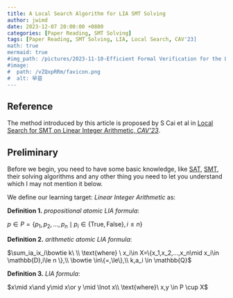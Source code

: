 ```yaml
---
title: A Local Search Algorithm for LIA SMT Solving
author: jwimd
date: 2023-12-07 20:00:00 +0800
categories: [Paper Reading, SMT Solving]
tags: [Paper Reading, SMT Solving, LIA, Local Search, CAV'23]
math: true
mermaid: true
#img_path: /pictures/2023-11-10-Efficient Formal Verification for the Linux Kernel/
#image:
#  path: /vZQxpRRm/favicon.png
#  alt: 早苗
---
```


## Reference

The method introduced by this article is proposed by S Cai et al in [Local Search for SMT on Linear Integer Arithmetic, *CAV'23*](https://link.springer.com/chapter/10.1007/978-3-031-13188-2_12).

## Preliminary

Before we begin, you need to have some basic knowledge, like [SAT](https://en.wikipedia.org/wiki/Boolean_satisfiability_problem), [SMT](https://en.wikipedia.org/wiki/Satisfiability_modulo_theories), their solving algorithms and any other thing you need to let you understand which I may not mention it below.

We define our learning target: *Linear Integer Arithmetic* as:

**Definition 1.** *propositional atomic LIA formula*: 

$p\in P=\{p_1,p_2,...,p_n\mid p_i\in\{\text{True},\text{False}\},i\le n \}$

**Definition 2.** *arithmetic atomic LIA formula*: 

$\sum_ia_ix_i\bowtie k\ \\ \text{where} \ x_i\in X=\{x_1,x_2,...,x_n\mid x_i\in \mathbb{D},i\le n \},\\ \bowtie \in\{=,\le\},\\ k,a_i \in \mathbb{Q}$

**Definition 3.** *LIA formula*: 

$x\mid x\and y\mid x\or y \mid \lnot x\\ \text{where}\ x,y \in P \cup X$
